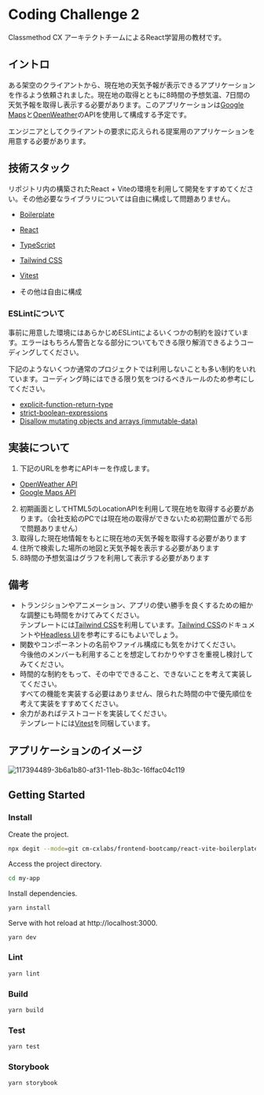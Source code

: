 # Coding Challenge 2

Classmethod CX アーキテクトチームによるReact学習用の教材です。

## イントロ

ある架空のクライアントから、現在地の天気予報が表示できるアプリケーションを作るよう依頼されました。現在地の取得とともに8時間の予想気温、7日間の天気予報を取得し表示する必要があります。このアプリケーションは[Google Maps](https://developers.google.com/maps/documentation)と[OpenWeather](https://openweathermap.org)のAPIを使用して構成する予定です。

エンジニアとしてクライアントの要求に応えられる提案用のアプリケーションを用意する必要があります。

## 技術スタック

リポジトリ内の構築されたReact + Viteの環境を利用して開発をすすめてください。その他必要なライブラリについては自由に構成して問題ありません。

- [Boilerplate](https://github.com/cm-cxlabs/frontend-bootcamp/tree/main/react-vite-boilerplate)

- [React](https://reactjs.org/)
- [TypeScript](https://www.typescriptlang.org/)
- [Tailwind CSS](https://tailwindcss.com/)
- [Vitest](https://vitest.dev/)
- その他は自由に構成

### ESLintについて

事前に用意した環境にはあらかじめESLintによるいくつかの制約を設けています。エラーはもちろん警告となる部分についてもできる限り解消できるようコーディングしてください。

下記のようないくつか通常のプロジェクトでは利用しないことも多い制約をいれています。コーディング時にはできる限り気をつけるべきルールのため参考にしてください。

- [explicit-function-return-type](https://typescript-eslint.io/rules/explicit-function-return-type/)
- [strict-boolean-expressions](https://typescript-eslint.io/rules/strict-boolean-expressions/)
- [Disallow mutating objects and arrays (immutable-data)](https://github.com/eslint-functional/eslint-plugin-functional/blob/main/docs/rules/immutable-data.md)

## 実装について

1. 下記のURLを参考にAPIキーを作成します。  
  - [OpenWeather API](https://openweathermap.org/api)
  - [Google Maps API](https://developers.google.com/maps/documentation)
2. 初期画面としてHTML5のLocationAPIを利用して現在地を取得する必要があります。（会社支給のPCでは現在地の取得ができないため初期位置がでる形で問題ありません）
3. 取得した現在地情報をもとに現在地の天気予報を取得する必要があります
4. 住所で検索した場所の地図と天気予報を表示する必要があります
5. 8時間の予想気温はグラフを利用して表示する必要があります

## 備考

- トランジションやアニメーション、アプリの使い勝手を良くするための細かな調整にも時間をかけてみてください。  
テンプレートには[Tailwind CSS](https://tailwindcss.com/)を利用しています。[Tailwind CSS](https://tailwindcss.com/)のドキュメントや[Headless UI](https://headlessui.com/)を参考にするにもよいでしょう。
- 関数やコンポーネントの名前やファイル構成にも気をかけてください。  
今後他のメンバーも利用することを想定してわかりやすさを重視し検討してみてください。
- 時間的な制約をもって、その中でできること、できないことを考えて実装してください。  
すべての機能を実装する必要はありません、限られた時間の中で優先順位を考えて実装をすすめてください。
- 余力があればテストコードを実装してください。  
テンプレートには[Vitest](https://vitest.dev/)を同梱しています。

## アプリケーションのイメージ

![117394489-3b6a1b80-af31-11eb-8b3c-16ffac04c119](https://user-images.githubusercontent.com/71954454/202342793-881c8be6-352d-4692-a52d-029a456525a8.png)

## Getting Started

### Install

Create the project.

```bash
npx degit --mode=git cm-cxlabs/frontend-bootcamp/react-vite-boilerplate my-app
```

Access the project directory.

```bash
cd my-app
```

Install dependencies.

```bash
yarn install
```

Serve with hot reload at http://localhost:3000.

```bash
yarn dev
```

### Lint

```bash
yarn lint
```

### Build

```bash
yarn build
```

### Test

```bash
yarn test
```

### Storybook

```bash
yarn storybook
```
